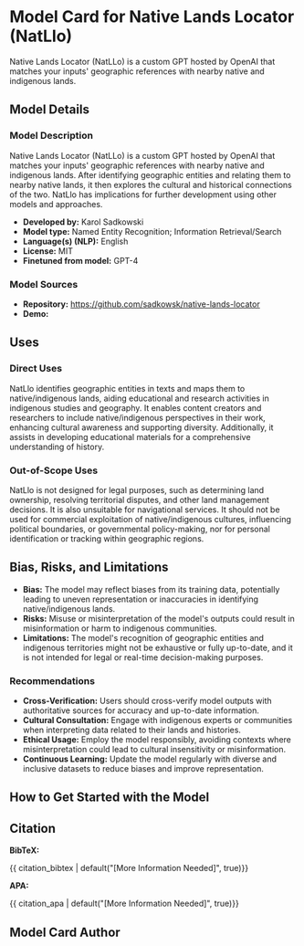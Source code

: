 # Model Card for Native Lands Locator (NatLlo)

Native Lands Locator (NatLLo) is a custom GPT hosted by OpenAI that matches your inputs' geographic references with nearby native and indigenous lands.

## Model Details

### Model Description

Native Lands Locator (NatLLo) is a custom GPT hosted by OpenAI that matches your inputs' geographic references with nearby native and indigenous lands. After identifying geographic entities and relating them to nearby native lands, it then explores the cultural and historical connections of the two. NatLlo has implications for further development using other models and approaches.

- **Developed by:** Karol Sadkowski
- **Model type:** Named Entity Recognition; Information Retrieval/Search
- **Language(s) (NLP):** English
- **License:** MIT
- **Finetuned from model:** GPT-4

### Model Sources

- **Repository:** https://github.com/sadkowsk/native-lands-locator
- **Demo:** 

## Uses

### Direct Uses

NatLlo identifies geographic entities in texts and maps them to native/indigenous lands, aiding educational and research activities in indigenous studies and geography. It enables content creators and researchers to include native/indigenous perspectives in their work, enhancing cultural awareness and supporting diversity. Additionally, it assists in developing educational materials for a comprehensive understanding of history.

### Out-of-Scope Uses

NatLlo is not designed for legal purposes, such as determining land ownership, resolving territorial disputes, and other land management decisions. It is also unsuitable for navigational services. It should not be used for commercial exploitation of native/indigenous cultures, influencing political boundaries, or governmental policy-making, nor for personal identification or tracking within geographic regions.

## Bias, Risks, and Limitations

- **Bias:** The model may reflect biases from its training data, potentially leading to uneven representation or inaccuracies in identifying native/indigenous lands.
- **Risks:** Misuse or misinterpretation of the model's outputs could result in misinformation or harm to indigenous communities.
- **Limitations:** The model's recognition of geographic entities and indigenous territories might not be exhaustive or fully up-to-date, and it is not intended for legal or real-time decision-making purposes.

### Recommendations

- **Cross-Verification:** Users should cross-verify model outputs with authoritative sources for accuracy and up-to-date information.
- **Cultural Consultation:** Engage with indigenous experts or communities when interpreting data related to their lands and histories.
- **Ethical Usage:** Employ the model responsibly, avoiding contexts where misinterpretation could lead to cultural insensitivity or misinformation.
- **Continuous Learning:** Update the model regularly with diverse and inclusive datasets to reduce biases and improve representation.

## How to Get Started with the Model

## Citation

<!-- If there is a paper or blog post introducing the model, the APA and Bibtex information for that should go in this section. -->

**BibTeX:**

{{ citation_bibtex | default("[More Information Needed]", true)}}

**APA:**

{{ citation_apa | default("[More Information Needed]", true)}}

## Model Card Author


